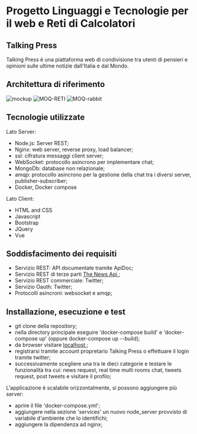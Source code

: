 <h1> Progetto Linguaggi e Tecnologie per il web e Reti di Calcolatori </h1>

<h2> Talking Press </h2>

Talking Press è una piattaforma web di condivisione tra utenti di pensieri e opinioni sulle ultime notizie dall'Italia e dal Mondo.

<h2> Architettura di riferimento </h2>

![mockup](https://user-images.githubusercontent.com/57904745/120097198-7ece3900-c12f-11eb-9f18-25758cb45075.png)
![MOQ-RETI](https://user-images.githubusercontent.com/57904745/123254531-0e78c480-d4ef-11eb-9cff-31567697a0a3.png)
![MOQ-rabbit](https://user-images.githubusercontent.com/57904745/123254640-336d3780-d4ef-11eb-964e-504be9a9a8cc.png)

<h2>Tecnologie utilizzate</h2>

Lato Server:
- Node.js: Server REST;
- Nginx: web server, reverse proxy, load balancer;
- ssl: cifratura messaggi client server;
- WebSocket: protocollo asincrono per implementare chat;
- MongoDb: database non relazionale;
- amqp: protocollo asincrono per la gestione della chat tra i diversi server, publisher-subscriber;
- Docker, Docker compose

Lato Client:
- HTML and CSS
- Javascript
- Bootstrap
- JQuery
- Vue

<h2>  Soddisfacimento dei requisiti </h2>
 <ul>
  <li> Servizio REST: API documentate tramite ApiDoc; </li>
  <li> Servizio REST di terze parti <a href="https://www.thenewsapi.com/documentation"> The News Api </a>; </li>
  <li> Servizio REST commerciale: Twitter; </li>
  <li> Servizio Oauth: Twitter; </li>
  <li> Protocolli asincroni: websocket e amqp; </li>
</ul>
<h2> Installazione, esecuzione e test</h2>
<ul>
  <li> git clone della repository; </li>
  <li> nella directory principale eseguire 'docker-compose build' e 'docker-compose up' (oppure docker-compose up --build); </li>
  <li> da browser visitare  <a href="https://localhost"> localhost </a>; </li>
  <li> registrarsi tramite account propretario Talking Press o effettuare il login tramite twitter; </li>
  <li> successivamente scegliere una tra le dieci categorie e testare le funzionalità tra cui: news request, real time multi rooms chat, tweets request, post tweets e visitare il profilo; </li> 
</ul>
L'applicazione è scalabile orizzontalmente, si possono aggiungere più server:
<ul>
 <li> aprire il file 'docker-compose.yml'; </li>
 <li> aggiungere nella sezione 'services' un nuovo node_server provvisto di variabile d'ambiente che lo identifichi; </li>
 <li> aggiungere la dipendenza ad nginx; </li>
</ul>







